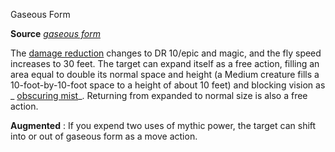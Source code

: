 Gaseous Form

**Source** [_gaseous form_](spells/gaseousForm#_gaseous-form)

The [damage reduction](monsters/universalMonsterRules#_damage-reduction) changes to DR 10/epic and magic, and the fly speed increases to 30 feet. The target can expand itself as a free action, filling an area equal to double its normal space and height (a Medium creature fills a 10-foot-by-10-foot space to a height of about 10 feet) and blocking vision as _ [obscuring mist](spells/obscuringMist#_obscuring-mist)_. Returning from expanded to normal size is also a free action.

**Augmented** : If you expend two uses of mythic power, the target can shift into or out of gaseous form as a move action.

